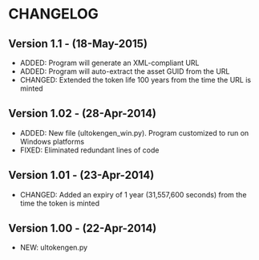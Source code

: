 # CHANGELOG

## Version 1.1 - (18-May-2015)
* ADDED: Program will generate an XML-compliant URL
* ADDED: Program will auto-extract the asset GUID from the URL
* CHANGED: Extended the token life 100 years from the time the URL is minted

## Version 1.02 - (28-Apr-2014)
* ADDED: New file (ultokengen_win.py). Program customized to run on Windows platforms
* FIXED: Eliminated redundant lines of code

## Version 1.01 - (23-Apr-2014)
* CHANGED: Added an expiry of 1 year (31,557,600 seconds) from the time the token is minted

## Version 1.00 - (22-Apr-2014)
* NEW: ultokengen.py